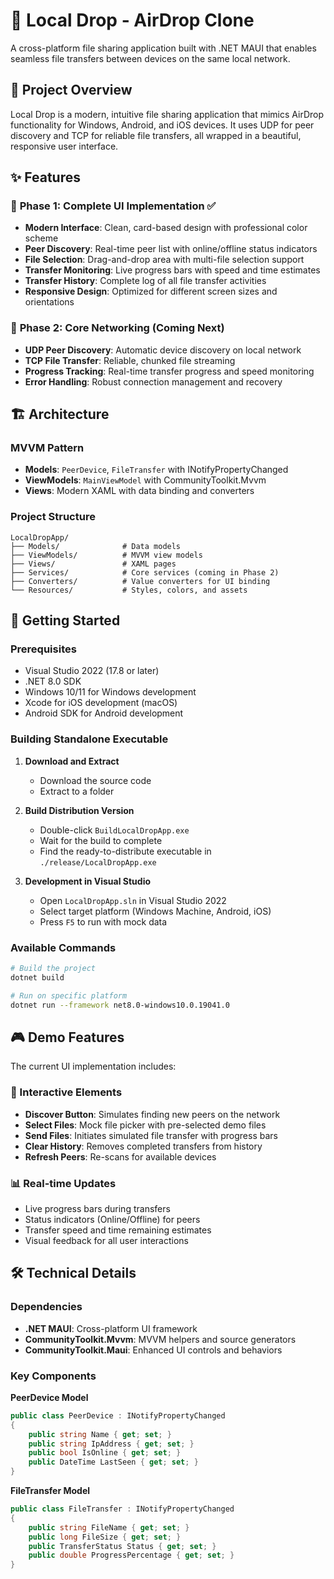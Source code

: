 # 📡 Local Drop - AirDrop Clone

A cross-platform file sharing application built with .NET MAUI that enables seamless file transfers between devices on the same local network.

## 🎯 Project Overview

Local Drop is a modern, intuitive file sharing application that mimics AirDrop functionality for Windows, Android, and iOS devices. It uses UDP for peer discovery and TCP for reliable file transfers, all wrapped in a beautiful, responsive user interface.

## ✨ Features

### 🎨 **Phase 1: Complete UI Implementation** ✅
- **Modern Interface**: Clean, card-based design with professional color scheme
- **Peer Discovery**: Real-time peer list with online/offline status indicators
- **File Selection**: Drag-and-drop area with multi-file selection support
- **Transfer Monitoring**: Live progress bars with speed and time estimates
- **Transfer History**: Complete log of all file transfer activities
- **Responsive Design**: Optimized for different screen sizes and orientations

### 🔧 **Phase 2: Core Networking** (Coming Next)
- **UDP Peer Discovery**: Automatic device discovery on local network
- **TCP File Transfer**: Reliable, chunked file streaming
- **Progress Tracking**: Real-time transfer progress and speed monitoring
- **Error Handling**: Robust connection management and recovery

## 🏗️ Architecture

### **MVVM Pattern**
- **Models**: `PeerDevice`, `FileTransfer` with INotifyPropertyChanged
- **ViewModels**: `MainViewModel` with CommunityToolkit.Mvvm
- **Views**: Modern XAML with data binding and converters

### **Project Structure**
```
LocalDropApp/
├── Models/              # Data models
├── ViewModels/          # MVVM view models  
├── Views/               # XAML pages
├── Services/            # Core services (coming in Phase 2)
├── Converters/          # Value converters for UI binding
└── Resources/           # Styles, colors, and assets
```

## 🚀 Getting Started

### **Prerequisites**
- Visual Studio 2022 (17.8 or later)
- .NET 8.0 SDK
- Windows 10/11 for Windows development
- Xcode for iOS development (macOS)
- Android SDK for Android development

### **Building Standalone Executable**

1. **Download and Extract**
   - Download the source code
   - Extract to a folder

2. **Build Distribution Version**
   - Double-click `BuildLocalDropApp.exe`
   - Wait for the build to complete
   - Find the ready-to-distribute executable in `./release/LocalDropApp.exe`

3. **Development in Visual Studio**
   - Open `LocalDropApp.sln` in Visual Studio 2022
   - Select target platform (Windows Machine, Android, iOS)
   - Press `F5` to run with mock data

### **Available Commands**
```bash
# Build the project
dotnet build

# Run on specific platform
dotnet run --framework net8.0-windows10.0.19041.0
```

## 🎮 Demo Features

The current UI implementation includes:

### **📱 Interactive Elements**
- **Discover Button**: Simulates finding new peers on the network
- **Select Files**: Mock file picker with pre-selected demo files
- **Send Files**: Initiates simulated file transfer with progress bars
- **Clear History**: Removes completed transfers from history
- **Refresh Peers**: Re-scans for available devices

### **📊 Real-time Updates**
- Live progress bars during transfers
- Status indicators (Online/Offline) for peers
- Transfer speed and time remaining estimates
- Visual feedback for all user interactions

## 🛠️ Technical Details

### **Dependencies**
- **.NET MAUI**: Cross-platform UI framework
- **CommunityToolkit.Mvvm**: MVVM helpers and source generators
- **CommunityToolkit.Maui**: Enhanced UI controls and behaviors

### **Key Components**

**PeerDevice Model**
```csharp
public class PeerDevice : INotifyPropertyChanged
{
    public string Name { get; set; }
    public string IpAddress { get; set; }
    public bool IsOnline { get; set; }
    public DateTime LastSeen { get; set; }
}
```

**FileTransfer Model**
```csharp
public class FileTransfer : INotifyPropertyChanged
{
    public string FileName { get; set; }
    public long FileSize { get; set; }
    public TransferStatus Status { get; set; }
    public double ProgressPercentage { get; set; }
}
